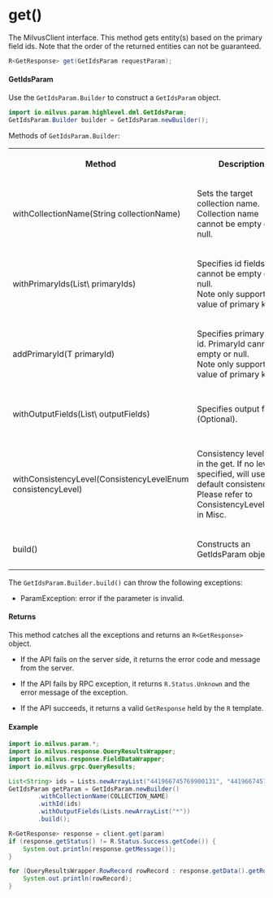 # get()

The MilvusClient interface. This method gets entity(s) based on the primary field ids. Note that the order of the returned entities can not be guaranteed.

```java
R<GetResponse> get(GetIdsParam requestParam);
```

#### GetIdsParam

Use the `GetIdsParam.Builder` to construct a `GetIdsParam` object.

```java
import io.milvus.param.highlevel.dml.GetIdsParam;
GetIdsParam.Builder builder = GetIdsParam.newBuilder();
```

Methods of `GetIdsParam.Builder`:

<table>
    <tr>
        <th><p>Method</p></th>
        <th><p>Description</p></th>
        <th><p>Parameters</p></th>
    </tr>
    <tr>
        <td><p>withCollectionName(String collectionName)</p></td>
        <td><p>Sets the target collection name. Collection name cannot be empty or null.</p></td>
        <td><p>collectionName: The name of the collection to insert data into.</p></td>
    </tr>
    <tr>
        <td><p>withPrimaryIds(List\<T> primaryIds)</p></td>
        <td><p>Specifies id fields. ID cannot be empty or null.<br/>Note only support the value of primary key.</p></td>
        <td><p>primaryIds: a list of primary field key objects.</p></td>
    </tr>
    <tr>
        <td><p>addPrimaryId(T primaryId)</p></td>
        <td><p>Specifies primaryField id. PrimaryId cannot be empty or null.<br/>Note only support the value of primary key.</p></td>
        <td><p>primaryId: The id of primary field key.</p></td>
    </tr>
    <tr>
        <td><p>withOutputFields(List\<String> outputFields)</p></td>
        <td><p>Specifies output fields (Optional).</p></td>
        <td><p>outputFields: A list of output field you need.</p></td>
    </tr>
    <tr>
        <td><p>withConsistencyLevel(ConsistencyLevelEnum consistencyLevel)</p></td>
        <td><p>Consistency level used in the get. If no level is specified, will use default consistency. Please refer to ConsistencyLevelEnum in Misc.</p></td>
        <td><p>consistencyLevel: The consistency level used in the get.</p></td>
    </tr>
    <tr>
        <td><p>build()</p></td>
        <td><p>Constructs an GetIdsParam object.</p></td>
        <td><p>N/A</p></td>
    </tr>
</table>

The `GetIdsParam.Builder.build()` can throw the following exceptions:

- ParamException: error if the parameter is invalid.

#### Returns

This method catches all the exceptions and returns an `R<GetResponse>` object.

- If the API fails on the server side, it returns the error code and message from the server.

- If the API fails by RPC exception, it returns `R.Status.Unknown` and the error message of the exception.

- If the API succeeds, it returns a valid `GetResponse` held by the `R` template.

#### Example

```java
import io.milvus.param.*;
import io.milvus.response.QueryResultsWrapper;
import io.milvus.response.FieldDataWrapper;
import io.milvus.grpc.QueryResults;

List<String> ids = Lists.newArrayList("441966745769900131", "441966745769900133");
GetIdsParam getParam = GetIdsParam.newBuilder()
        .withCollectionName(COLLECTION_NAME)
        .withId(ids)
        .withOutputFields(Lists.newArrayList("*"))
        .build();

R<GetResponse> response = client.get(param)
if (response.getStatus() != R.Status.Success.getCode()) {
    System.out.println(response.getMessage());
}

for (QueryResultsWrapper.RowRecord rowRecord : response.getData().getRowRecords()) {
    System.out.println(rowRecord);
}
```

